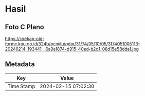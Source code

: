 # Hasil

## Foto C Plano

https://sirekap-obj-formc.kpu.go.id/324b/pemilu/pdpr/31/74/05/10/05/3174051005113-20240214-193441--6a9e1874-d915-40ed-b2d1-08d15e58dda1.jpg


## Metadata

| Key        | Value               |
| ---------- | ------------------- |
| Time Stamp | 2024-02-15 07:02:30 |



